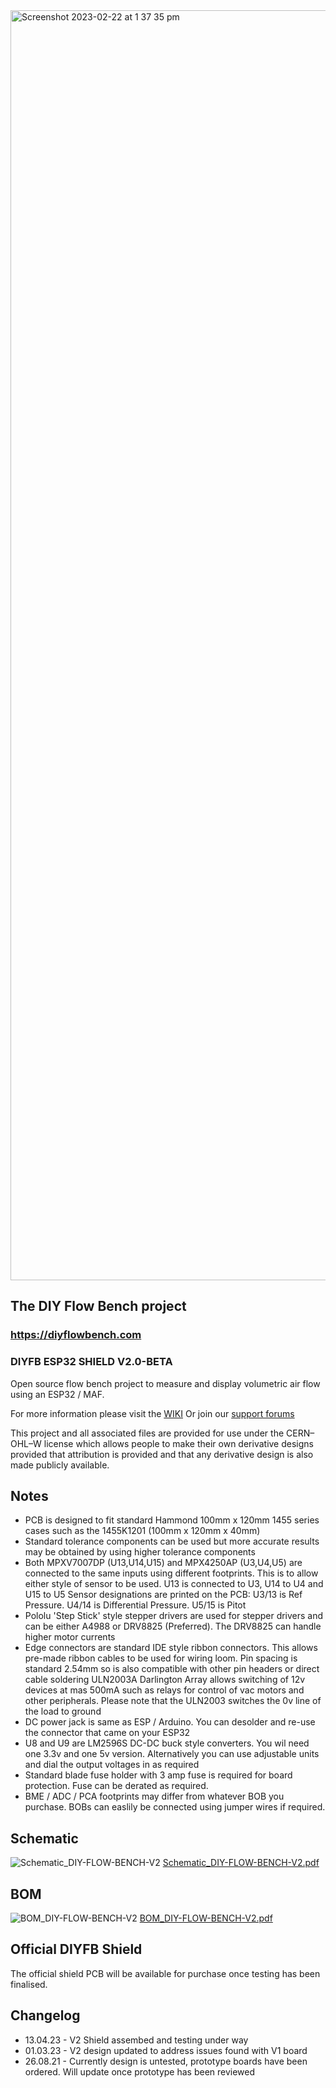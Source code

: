 <img width="2032" alt="Screenshot 2023-02-22 at 1 37 35 pm" src="https://user-images.githubusercontent.com/3038710/231706881-e8f968e5-44ca-4bdc-a4ba-b6cb024abd6a.png">

## The DIY Flow Bench project

### https://diyflowbench.com

### DIYFB ESP32 SHIELD V2.0-BETA

Open source flow bench project to measure and display volumetric air flow using an ESP32 / MAF.

For more information please visit the [WIKI](https://github.com/DeeEmm/DIY-Flow-Bench/wiki) Or join our [support forums](https://github.com/DeeEmm/DIY-Flow-Bench/discussions) 

This project and all associated files are provided for use under the CERN–OHL–W license which allows people to make their own derivative designs provided that attribution is provided and that any derivative design is also made publicly available. 

## Notes

- PCB is designed to fit standard Hammond 100mm x 120mm 1455 series cases such as the 1455K1201 (100mm x 120mm x 40mm)
- Standard tolerance components can be used but more accurate results may be obtained by using higher tolerance components
- Both MPXV7007DP (U13,U14,U15) and MPX4250AP (U3,U4,U5) are connected to the same inputs using different footprints. This is to allow either style of sensor to be used. U13 is connected to U3, U14 to U4 and U15 to U5 Sensor designations are printed on the PCB: U3/13 is Ref Pressure. U4/14 is Differential Pressure. U5/15 is Pitot
- Pololu 'Step Stick' style stepper drivers are used for stepper drivers and can be either A4988 or DRV8825 (Preferred). The DRV8825 can handle higher motor currents
- Edge connectors are standard IDE style ribbon connectors. This allows pre-made ribbon cables to be used for wiring loom. Pin spacing is standard 2.54mm so is also compatible with other pin headers or direct cable soldering ULN2003A Darlington Array allows switching of 12v devices at mas 500mA such as relays for control of vac motors and other peripherals. Please note that the ULN2003 switches the 0v line of the load to ground
- DC power jack is same as ESP / Arduino. You can desolder and re-use the connector that came on your ESP32
- U8 and U9 are LM2596S DC-DC buck style converters. You wil need one 3.3v and one 5v version. Alternatively you can use adjustable units and dial the output voltages in as required
- Standard blade fuse holder with 3 amp fuse is required for board protection. Fuse can be derated as required.
- BME / ADC / PCA footprints may differ from whatever BOB you purchase. BOBs can easlily be connected using jumper wires if required.

## Schematic

![Schematic_DIY-FLOW-BENCH-V2](https://user-images.githubusercontent.com/3038710/231708453-fe83ac02-28ee-4325-a34d-cd31aa10870b.png)
[Schematic_DIY-FLOW-BENCH-V2.pdf](https://github.com/DeeEmm/DIY-Flow-Bench/files/11220199/Schematic_DIY-FLOW-BENCH-V2.pdf)


## BOM

![BOM_DIY-FLOW-BENCH-V2](https://user-images.githubusercontent.com/3038710/231706321-c94b84f1-5c3f-42c6-91a3-65d81e70514c.png)
[BOM_DIY-FLOW-BENCH-V2.pdf](https://github.com/DeeEmm/DIY-Flow-Bench/files/11220123/BOM_DIY-FLOW-BENCH-V2.pdf)


## Official DIYFB Shield

The official shield PCB will be available for purchase once testing has been finalised.


## Changelog

- 13.04.23 - V2 Shield assembed and testing under way 
- 01.03.23 - V2 design updated to address issues found with V1 board
- 26.08.21 - Currently design is untested, prototype boards have been ordered. Will update once prototype has been reviewed

